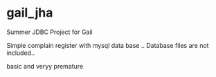# gail_jha
Summer JDBC Project for Gail

Simple complain register with mysql data base .. Database files are not included..

basic and veryy premature
